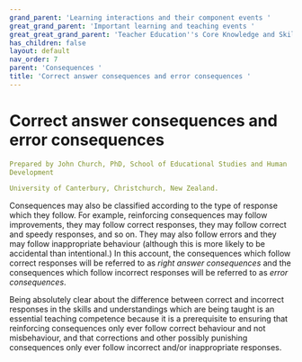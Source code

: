 ```yaml
---
grand_parent: 'Learning interactions and their component events '
great_grand_parent: 'Important learning and teaching events '
great_great_grand_parent: 'Teacher Education''s Core Knowledge and Skills.'
has_children: false
layout: default
nav_order: 7
parent: 'Consequences '
title: 'Correct answer consequences and error consequences '
---
```

# Correct answer consequences and error consequences


```yaml
Prepared by John Church, PhD, School of Educational Studies and Human
Development

University of Canterbury, Christchurch, New Zealand.
```


Consequences may also be classified according to the type of response
which they follow. For example, reinforcing consequences may follow
improvements, they may follow correct responses, they may follow correct
and speedy responses, and so on. They may also follow errors and they
may follow inappropriate behaviour (although this is more likely to be
accidental than intentional.) In this account, the consequences which
follow correct responses will be referred to as *right answer
consequences* and the consequences which follow incorrect responses will
be referred to as *error consequences*.

Being absolutely clear about the difference between correct and
incorrect responses in the skills and understandings which are being
taught is an essential teaching competence because it is a prerequisite
to ensuring that reinforcing consequences only ever follow correct
behaviour and not misbehaviour, and that corrections and other possibly
punishing consequences only ever follow incorrect and/or inappropriate
responses.

